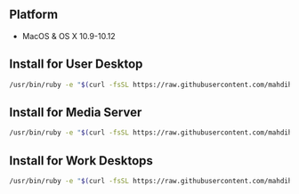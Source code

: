 ## Platform

* MacOS & OS X 10.9-10.12

## Install for User Desktop

```bash
/usr/bin/ruby -e "$(curl -fsSL https://raw.githubusercontent.com/mahdihastie/system-builder/master/install.sh)"
```

## Install for Media Server

```bash
/usr/bin/ruby -e "$(curl -fsSL https://raw.githubusercontent.com/mahdihastie/system-builder/master/install-server.sh)"
```

## Install for Work Desktops  

```bash
/usr/bin/ruby -e "$(curl -fsSL https://raw.githubusercontent.com/mahdihastie/system-builder/master/install-iq.sh)"
```
